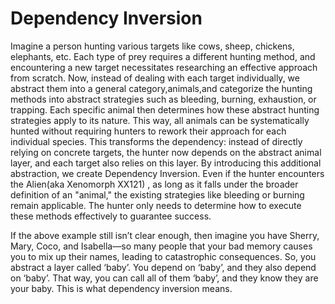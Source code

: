 # Dependency Inversion

Imagine a person hunting various targets like cows, sheep, chickens, elephants, etc.
Each type of prey requires a different hunting method, and encountering a new target necessitates researching an effective approach from scratch.
Now, instead of dealing with each target individually, we abstract them into a general category,animals,and categorize the hunting methods into abstract strategies such as bleeding, burning, exhaustion, or trapping.
Each specific animal then determines how these abstract hunting strategies apply to its nature.
This way, all animals can be systematically hunted without requiring hunters to rework their approach for each individual species.
This transforms the dependency: instead of directly relying on concrete targets, the hunter now depends on the abstract animal layer, and each target also relies on this layer.
By introducing this additional abstraction, we create Dependency Inversion.
Even if the hunter encounters the Alien(aka Xenomorph XX121) , as long as it falls under the broader definition of an "animal," the existing strategies like bleeding or burning remain applicable.
The hunter only needs to determine how to execute these methods effectively to guarantee success.

If the above example still isn’t clear enough, then imagine you have Sherry, Mary, Coco, and Isabella—so many people that your bad memory causes you to mix up their names, leading to catastrophic consequences. So, you abstract a layer called ‘baby’. You depend on ‘baby’, and they also depend on ‘baby’. That way, you can call all of them ‘baby’, and they know they are your baby. This is what dependency inversion means.